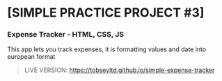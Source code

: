 # [SIMPLE PRACTICE PROJECT #3]

### Expense Tracker - HTML, CSS, JS
This app lets you track expenses, it is formatting values and date into european format

> LIVE VERSION: https://tobseyltd.github.io/simple-expense-tracker